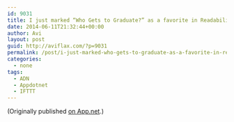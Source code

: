 ```yaml
---
id: 9031
title: I just marked “Who Gets to Graduate?” as a favorite in Readability. http://www.readability.com/articles/gtvh4uru
date: 2014-06-11T21:32:44+00:00
author: Avi
layout: post
guid: http://aviflax.com/?p=9031
permalink: /post/i-just-marked-who-gets-to-graduate-as-a-favorite-in-readability-httpwww-readability-comarticlesgtvh4uru/
categories:
  - none
tags:
  - ADN
  - Appdotnet
  - IFTTT
---
```

(Originally published [on App.net](http://alpha.app.net/aviflax/post/32397121).)